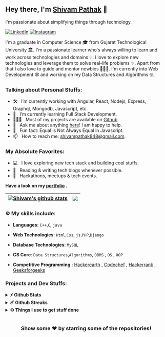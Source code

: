 ## Hey there, I'm **[Shivam Pathak](https://www.linkedin.com/in/shivam-r-pathak/)** :wave:

I'm passionate about simplifying things through technology.

[![LinkedIn](https://img.shields.io/static/v1.svg?label=LinkedIn&message=@ShivamPathak&logo=linkedin&style=flat&color=blue)](https://www.linkedin.com/in/shivam-r-pathak/)
[![Instagram](https://img.shields.io/static/v1.svg?label=Instagram&message=@ShivamPathak&logo=Instagram&style=flat&color=blue)](https://www.instagram.com/_.shiivam._/)

I'm a graduate in Computer Science 🎓 from Gujarat Technological University 🏛. I'm a passionate learner who's always willing to learn and work across technologies and domains 💡. I love to explore new technologies and leverage them to solve real-life problems ✨. Apart from that I also love to guide and mentor newbies 👨🏻‍💻. I'm currently into Web Development 🕸️ and working on my Data Structures and Algorithms 🤓.

### Talking about Personal Stuffs:

- 🛠 &nbsp; I’m currently working with Angular, React, Nodejs, Express, <br /> Graphql, Mongodb, Javascript, etc.
- 🚀 &nbsp; I’m currently learning Full Stack Development.
- 👨🏻‍💻 &nbsp; Most of my projects are available on [Github](https://github.com/Shivam-Pathak).
- 💬 &nbsp; Ask me about anything [here](https://github.com/Shivam-Pathak/Shivam-Pathak/issues/1)! I am happy to help.
- 👾 &nbsp; Fun fact: Equal is Not Always Equal in Javascript.
- 📫 &nbsp; How to reach me: shivampathak848@gmail.com.

### My Absolute Favorites:

- 💻 &nbsp; I love exploring new tech stack and building cool stuffs.
- 📰 &nbsp; Reading & writing tech blogs whenever possible.
- 🍕 &nbsp; Hackathons, meetups & tech events.

**Have a look on my [portfolio](https://Shivam-Pathak.github.io/) .**

| <a href="https://github.com/Shivam-Pathak/github-readme-stats"><img align="center" src="https://github-readme-stats.vercel.app/api?username=Shivam-Pathak&show_icons=true&hide_border=true&&count_private=true&include_all_commits=true" alt="Shivam's github stats" /></a> | <a href="https://github.com/Shivam-Pathak/github-readme-stats"><img align="center" src="https://github-readme-stats.vercel.app/api/top-langs/?username=Shivam-Pathak&exclude_repo=KNN-Image-Classification&show_icons=true&hide_border=true&layout=compact&langs_count=8" /></a> |
| ------------------------------------------------------------------------------------------------------------------------------------------------------------------------------------------------------------------------------------------------------------------- | ------------------------------------------------------------------------------------------------------------------------------------------------------------------------------------------------------------------------ |

### :gear: My skills include:

- **Languages**: `C++`,`C`, `java`

- **Web Technologies**: `Html`,`Css`, `js`,`PHP`,`Django`

- **Database Technologies**: `MySQL`

- **CS Core**: `Data Structures`,`Algorithms`, `DBMS` , `OS` , `OOP`

- **Competitive Programming** : [Hackerearth](https://www.hackerearth.com/@shivampathak848) , [Codechef](https://www.codechef.com/users/shad0ww) , [Hackerrank](https://www.hackerrank.com/shivampathak848) , [Geeksforgeeks](https://auth.geeksforgeeks.org/user/shad0w/practice/)

### Projects and Dev Stuffs:

<details>	
  <summary><b>⚡ Github Stats</b></summary>
  
  <br />
| <a href="https://github.com/Shivam-Pathak/github-readme-stats"><img align="center" src="https://github-readme-stats.vercel.app/api?username=Shivam-Pathak&show_icons=true&hide_border=true&&count_private=true&include_all_commits=true" alt="Shivam's github stats" /></a> | <a href="https://github.com/Shivam-Pathak/github-readme-stats"><img align="center" src="https://github-readme-stats.vercel.app/api/top-langs/?username=Shivam-Pathak&exclude_repo=KNN-Image-Classification&show_icons=true&hide_border=true&layout=compact&langs_count=8" /></a> |
| ------------------------------------------------------------------------------------------------------------------------------------------------------------------------------------------------------------------------------------------------------------------- | ------------------------------------------------------------------------------------------------------------------------------------------------------------------------------------------------------------------------ |

</details>

<details>	
  <summary><b>☄️ Github Streaks</b></summary>

  <br />
  <img height="180em" src="https://github-readme-streak-stats.herokuapp.com/?user=Shivam-Pathak&hide_border=true" />
</details>

<details>	
  <br />
  <summary><b>⚙️ Things I use to get stuff done</b></summary>
  	<ul>
  	    <li><b>OS:</b> Windows 11</li>
	    <li><b>Laptop: </b> HP Probook 440 G8 (i5)</li>
  	    <li><b>Browser: </b> Firefox Web Browser</li>
	    <li><b>Code Editor:</b> VSCode - The best editor out there.</li>
	    <li><b>To Stay Updated:</b> Dev.to, Medium, Linkedin and Twitter.</li>
	    <br />
	</ul>	
</details>

#

<div align="center">

### Show some ❤️ by starring some of the repositories!

</div>
